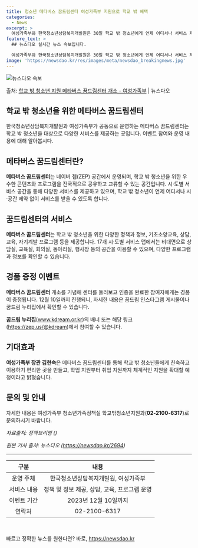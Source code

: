 ```yaml
---
title: 청소년 메타버스 꿈드림센터 여성가족부 지원으로 학교 밖 혜택
categories:
  - News
excerpt: >
  여성가족부와 한국청소년상담복지개발원은 30일 학교 밖 청소년에게 언제 어디서나 서비스 제공이 가능한 가상공간…
feature_text: >
  ## 뉴스다오 실시간 뉴스 속보입니다.

  여성가족부와 한국청소년상담복지개발원은 30일 학교 밖 청소년에게 언제 어디서나 서비스 제공이 가능한 가상공간…
image: 'https://newsdao.kr/res/images/meta/newsdao_breakingnews.jpg'
---
```


![뉴스다오 속보](https://newsdao.kr/res/images/meta/newsdao_breakingnews.jpg)

<p>출처: <a href="https://newsdao.kr/2694" rel="dofollow">학교 밖 청소년 지원 메타버스 꿈드림센터 개소 - 여성가족부</a> | 뉴스다오</p>

<h2>학교 밖 청소년을 위한 메타버스 꿈드림센터</h2>
<p data-ke-size="size16">한국청소년상담복지개발원과 여성가족부가 공동으로 운영하는 메타버스 꿈드림센터는 학교 밖 청소년을 대상으로 다양한 서비스를 제공하는 곳입니다. 이벤트 참여와 운영 내용에 대해 알아봅시다.</p>

<h2 data-ke-size="size26">메타버스 꿈드림센터란?</h2>
<p><b>메타버스 꿈드림센터</b>는 네이버 젭(ZEP) 공간에서 운영되며, 학교 밖 청소년을 위한 우수한 콘텐츠와 프로그램을 전국적으로 공유하고 교류할 수 있는 공간입니다. 시·도별 서비스 공간을 통해 다양한 서비스를 제공하고 있으며, 학교 밖 청소년이 언제 어디서나 시·공간 제약 없이 서비스를 받을 수 있도록 합니다.</p>

<h2 data-ke-size="size26">꿈드림센터의 서비스</h2>
<p><b>메타버스 꿈드림센터</b>는 학교 밖 청소년을 위한 다양한 정책과 정보, 기초소양교육, 상담, 교육, 자기계발 프로그램 등을 제공합니다. 17개 시·도별 서비스 맵에서는 비대면으로 상담실, 교육실, 회의실, 동아리실, 행사장 등의 공간을 이용할 수 있으며, 다양한 프로그램과 정보를 확인할 수 있습니다.</p>

<h2 data-ke-size="size26">경품 증정 이벤트</h2>
<p><b>메타버스 꿈드림센터</b> 개소를 기념해 센터를 둘러보고 인증을 완료한 참여자에게는 경품이 증정됩니다. 12월 10일까지 진행되니, 자세한 내용은 꿈드림 인스타그램 게시물이나 꿈드림 누리집에서 확인할 수 있습니다.</p>
<p><b>꿈드림 누리집</b>(<a href="https://www.kdream.or.kr">www.kdream.or.kr</a>)의 배너 또는 해당 링크(<a href="https://zep.us/@kdream">https://zep.us/@kdream</a>)에서 참여할 수 있습니다.</p>

<h2 data-ke-size="size26">기대효과</h2>
<p><b>여성가족부 장관 김현숙</b>은 메타버스 꿈드림센터를 통해 학교 밖 청소년들에게 친숙하고 이용하기 편리한 곳을 만들고, 학업 지원부터 취업 지원까지 체계적인 지원을 확대할 예정이라고 밝혔습니다.</p>

<h2 data-ke-size="size26">문의 및 안내</h2>
<p>자세한 내용은 여성가족부 청소년가족정책실 학교밖청소년지원과(<b>02-2100-6317</b>)로 문의하시기 바랍니다.</p>
<p><i>자료출처: 정책브리핑 ()</i></p>
<p><i>원본 기사 출처: 뉴스다오 (<a href="https://newsdao.kr/2694">https://newsdao.kr/2694</a>)</i></p>

<hr>
<table>
  <thead>
    <tr>
      <th style="text-align: center;">구분</th>
      <th style="text-align: center;">내용</th>
    </tr>
  </thead>
  <tbody>
    <tr>
      <td style="text-align: center;">운영 주체</td>
      <td style="text-align: center;">한국청소년상담복지개발원, 여성가족부</td>
    </tr>
    <tr>
      <td style="text-align: center;">서비스 내용</td>
      <td style="text-align: center;">정책 및 정보 제공, 상담, 교육, 프로그램 운영</td>
    </tr>
    <tr>
      <td style="text-align: center;">이벤트 기간</td>
      <td style="text-align: center;">2023년 12월 10일까지</td>
    </tr>
    <tr>
      <td style="text-align: center;">연락처</td>
      <td style="text-align: center;">02-2100-6317</td>
    </tr>
  </tbody>
</table>
<p data-ke-size="size16">&nbsp;</p> 

빠르고 정확한 뉴스를 원한다면? 바로, <a href="https://newsdao.kr" rel="dofollow">https://newsdao.kr</a>


    
